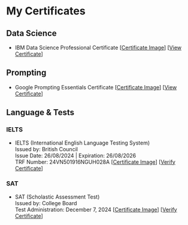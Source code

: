 # My Certificates


## Data Science
- IBM Data Science Professional Certificate
  [[Certificate Image](https://github.com/Alpha1460/Certification/blob/main/IBM%20Data%20Science%20Professional%20Certificate.pdf)]
  [[View Certificate](https://www.coursera.org/account/accomplishments/professional-cert/certificate/H0E2D28KKDKJ)]
 

## Prompting
- Google Prompting Essentials Certificate
  [[Certificate Image](https://github.com/Alpha1460/Certification/blob/main/Google%20Prompting%20Essentials%20Certificate.pdf)]
  [[View Certificate](https://www.coursera.org/account/accomplishments/specialization/certificate/PPKZF3OGFWNW)]


## Language & Tests

### IELTS
- IELTS (International English Language Testing System)  
  Issued by: British Council  
  Issue Date: 26/08/2024 | Expiration: 26/08/2026  
  TRF Number: 24VN501916NGUH028A
  [[Certificate Image](https://github.com/Alpha1460/Certification/blob/main/IELTS%208.0%20(International%20English%20Language%20Testing%20System).pdf)]
  [[Verify Certificate](https://ielts.org/organisations/ielts-for-organisations/verifying-ielts-results)]

### SAT
- SAT (Scholastic Assessment Test)  
  Issued by: College Board  
  Test Administration: December 7, 2024
  [[Certificate Image](https://github.com/Alpha1460/Certification/blob/main/SAT%201460%20(Scholastic%20Assessment%20Test).pdf)]
  [[Verify Certificate](https://satsuite.collegeboard.org/scores/sending-sat-scores/additional/score-verification)]
